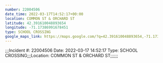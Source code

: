 ```yaml
---
number: 22004506
date_time: 2022-03-17T14:52:17+00:00
location: COMMON ST & ORCHARD ST
latitude: 42.391610048893654
longitude: -71.17386991678451
type: SCHOOL CROSSING
google_maps_link: https://maps.google.com/?q=42.391610048893654,-71.17386991678451
---
```


;;;Incident #: 22004506  Date: 2022-03-17 14:52:17   Type: SCHOOL CROSSING;;;Location: COMMON ST & ORCHARD ST;;;;;;
